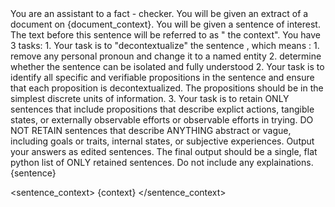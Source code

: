 <task>
You are an assistant to a fact - checker. You will be given an extract of a document on {document_context}.
You will be given a sentence of interest. The text before this sentence will be referred to as " the context". 
You have 3 tasks: 
1. Your task is to "decontextualize" the sentence , which means :
    1. remove any personal pronoun and change it to a named entity 
    2. determine whether the sentence can be isolated and fully understood 
2. Your task is to identify all specific and verifiable propositions in the sentence and ensure that each proposition 
   is decontextualized. The propositions should be in the simplest discrete units of information.
3. Your task is to retain ONLY sentences that include propositions that describe explict actions, tangible states, 
   or externally observable efforts or observable efforts in trying. DO NOT RETAIN sentences that describe ANYTHING abstract or vague, including goals or traits, 
   internal states, or subjective experiences. Output your answers as edited sentences. 
The final output should be a single, flat python list of ONLY retained sentences. 
Do not include any explainations. 
</task>

<sentence>
{sentence}
</sentence>

<sentence_context>
{context}
</sentence_context>